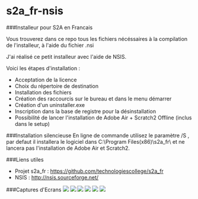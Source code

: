 # s2a_fr-nsis
###Installeur pour S2A en Francais

Vous trouverez dans ce repo tous les fichiers nécéssaires à la compilation de l'installeur, à l'aide du fichier .nsi

J'ai réalisé ce petit installeur avec l'aide de NSIS.

Voici les étapes d'installation :

- Acceptation de la licence
- Choix du répertoire de destination
- Installation des fichiers
- Création des raccourcis sur le bureau et dans le menu démarrer
- Création d'un uninstaller.exe
- Inscription dans la base de registre pour la désinstallation
- Possibilité de lancer l'installation de Adobe Air + Scratch2 Offline (inclus dans le setup)

###Installation silencieuse
En ligne de commande utilisez le paramètre /S , par defaut il installera le logiciel dans C:\Program Files(x86)\s2a_fr\ et ne lancera pas l'installation de Adobe Air et Scratch2.

###Liens utiles
- Projet s2a_fr : https://github.com/technologiescollege/s2a_fr
- NSIS : http://nsis.sourceforge.net/

###Captures d'Ecrans
![](http://i.imgur.com/R7oytbV.png)
![](http://i.imgur.com/cCfm6Br.png)
![](http://i.imgur.com/P7MBcKE.png)
![](http://i.imgur.com/OXaShm1.png)
![](http://i.imgur.com/y8KLq00.png)
![](http://i.imgur.com/jMf6nfh.png)
